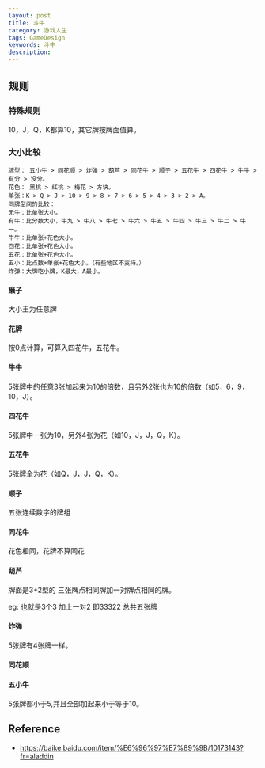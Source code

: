 ```yaml
---
layout: post
title: 斗牛
category: 游戏人生
tags: GameDesign
keywords: 斗牛
description: 
---
```


## 规则

### 特殊规则

10，J，Q，K都算10，其它牌按牌面值算。

### 大小比较

```
牌型： 五小牛 > 同花顺 > 炸弹 > 葫芦 > 同花牛 > 顺子 > 五花牛 > 四花牛 > 牛牛 > 有分 > 没分。
花色： 黑桃 > 红桃 > 梅花 > 方块。
单张：K > Q > J > 10 > 9 > 8 > 7 > 6 > 5 > 4 > 3 > 2 > A。
同牌型间的比较：
无牛：比单张大小。
有牛：比分数大小，牛九 > 牛八 > 牛七 > 牛六 > 牛五 > 牛四 > 牛三 > 牛二 > 牛一。
牛牛：比单张+花色大小。
四花：比单张+花色大小。
五花：比单张+花色大小。
五小：比点数+单张+花色大小。（有些地区不支持。）
炸弹：大牌吃小牌，K最大，A最小。
```

#### 癞子

大小王为任意牌

#### 花牌

按0点计算，可算入四花牛，五花牛。

#### 牛牛

5张牌中的任意3张加起来为10的倍数，且另外2张也为10的倍数（如5，6，9，10，J）。


#### 四花牛

5张牌中一张为10，另外4张为花（如10，J，J，Q，K）。

#### 五花牛

5张牌全为花（如Q，J，J，Q，K）。

#### 顺子

五张连续数字的牌组

#### 同花牛

花色相同，花牌不算同花

#### 葫芦

牌面是3+2型的 三张牌点相同牌加一对牌点相同的牌。

eg:
也就是3个3 加上一对2 即33322 总共五张牌

#### 炸弹

5张牌有4张牌一样。


#### 同花顺


#### 五小牛

5张牌都小于5,并且全部加起来小于等于10。

## Reference

* <https://baike.baidu.com/item/%E6%96%97%E7%89%9B/10173143?fr=aladdin>